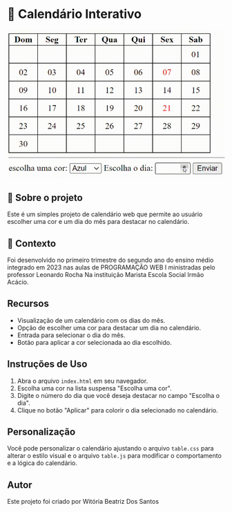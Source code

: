 
# 📆 Calendário Interativo 


<img src="imgs/Funcionando.gif">

## 📌 Sobre o projeto 

Este é um simples projeto de calendário web que permite ao usuário escolher uma cor e um dia do mês para destacar no calendário.

## 📝 Contexto

Foi desenvolvido no primeiro trimestre do segundo ano do ensino médio integrado em 2023 nas aulas de PROGRAMAÇÃO WEB I ministradas pelo professor Leonardo Rocha Na instituição Marista Escola Social Irmão Acácio.

##  Recursos

- Visualização de um calendário com os dias do mês.
- Opção de escolher uma cor para destacar um dia no calendário.
- Entrada para selecionar o dia do mês.
- Botão para aplicar a cor selecionada ao dia escolhido.

## Instruções de Uso

1. Abra o arquivo `index.html` em seu navegador.
2. Escolha uma cor na lista suspensa "Escolha uma cor".
3. Digite o número do dia que você deseja destacar no campo "Escolha o dia".
4. Clique no botão "Aplicar" para colorir o dia selecionado no calendário.

## Personalização

Você pode personalizar o calendário ajustando o arquivo `table.css` para alterar o estilo visual e o arquivo `table.js` para modificar o comportamento e a lógica do calendário.

## Autor
Este projeto foi criado por Witória Beatriz Dos Santos
